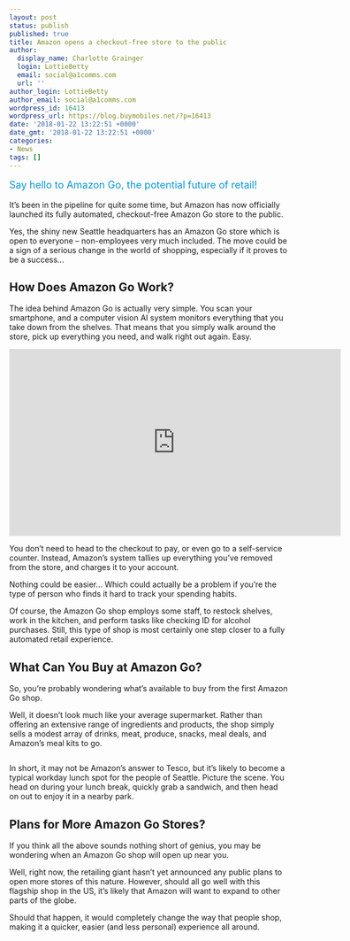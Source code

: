 ```yaml
---
layout: post
status: publish
published: true
title: Amazon opens a checkout-free store to the public
author:
  display_name: Charlotte Grainger
  login: LottieBetty
  email: social@a1comms.com
  url: ''
author_login: LottieBetty
author_email: social@a1comms.com
wordpress_id: 16413
wordpress_url: https://blog.buymobiles.net/?p=16413
date: '2018-01-22 13:22:51 +0000'
date_gmt: '2018-01-22 13:22:51 +0000'
categories:
- News
tags: []
---
```

<p><span class="postStandFirst" style="color: #0896d5; line-height: 26px; font-size: 18px;">Say hello to Amazon Go, the potential future of retail!</span></p>
<p>It&rsquo;s been in the pipeline for quite some time, but Amazon has now officially launched its fully automated, checkout-free Amazon Go store to the public.</p>
<p>Yes, the shiny new Seattle headquarters has an Amazon Go store which is open to everyone &ndash;&nbsp;non-employees very much included. The move could be a sign of a serious change in the world of shopping, especially if it proves to be a success&hellip;</p>
<h2>How Does Amazon Go Work?</h2>
<p>The idea behind Amazon Go is actually very simple. You scan your smartphone, and a computer vision AI system monitors everything that you take down from the shelves. That means that you simply walk around the store, pick up everything you need, and walk right out again. Easy.</p>
<p><iframe src="https://www.youtube.com/embed/NrmMk1Myrxc" width="600" height="338" frameborder="0" allowfullscreen="allowfullscreen"></iframe></p>
<p>You don&rsquo;t need to head to the checkout to pay, or even go to a self-service counter. Instead, Amazon&rsquo;s system tallies up everything you&rsquo;ve removed from the store, and charges it to your account.</p>
<p>Nothing could be easier&hellip; Which could actually be a problem if you&rsquo;re the type of person who finds it hard to track your spending habits.</p>
<p>Of course, the Amazon Go shop employs some staff, to restock shelves, work in the kitchen, and perform tasks like checking ID for alcohol purchases. Still, this type of shop is most certainly one step closer to a fully automated retail experience.</p>
<h2>What Can You Buy at Amazon Go?</h2>
<p>So, you&rsquo;re probably wondering what&rsquo;s available to buy from the first Amazon Go shop.</p>
<p>Well, it doesn&rsquo;t look much like your average supermarket. Rather than offering an extensive range of ingredients and products, the shop simply sells a modest array of drinks, meat, produce, snacks, meal deals, and Amazon&rsquo;s meal kits to go.</p>
<p><img class="aligncenter size-full wp-image-16417" src="https://lh3.googleusercontent.com/6FRmZ5k1_XbTU8L4tTkMLxWQHTWShZvx_g1RKABNmaJEo92KDtELyWLedpvNd7KCeER6sFP-YidV6GIibfQaFEyx=s0" alt="" /></p>
<p>In short, it may not be Amazon&rsquo;s answer to Tesco, but it&rsquo;s likely to become a typical workday lunch spot for the people of Seattle. Picture the scene. You head on during your lunch break, quickly grab a sandwich, and then head on out to enjoy it in a nearby park.</p>
<h2>Plans for More Amazon Go Stores?</h2>
<p>If you think all the above sounds nothing short of genius, you may be wondering when an Amazon Go shop will open up near you.</p>
<p>Well, right now, the retailing giant hasn&rsquo;t yet announced any public plans to open more stores of this nature. However, should all go well with this flagship shop in the US, it&rsquo;s likely that Amazon will want to expand to other parts of the globe.</p>
<p>Should that happen, it would completely change the way that people shop, making it a quicker, easier (and less personal) experience all around.</p>
